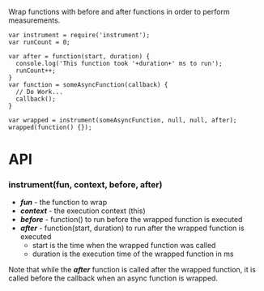 Wrap functions with before and after functions in order to perform measurements. 

    var instrument = require('instrument');
    var runCount = 0;

    var after = function(start, duration) {
      console.log('This function took '+duration+' ms to run');
      runCount++;
    }
    var function = someAsyncFunction(callback) {
      // Do Work...
      callback();
    }

    var wrapped = instrument(someAsyncFunction, null, null, after);
    wrapped(function() {});

# API
### instrument(fun, context, before, after)

  * ***fun*** - the function to wrap
  * ***context*** - the execution context (this)
  * ***before*** - function() to run before the wrapped function is executed
  * ***after*** - function(start, duration) to run after the wrapped function is executed
    * start is the time when the wrapped function was called
    * duration is the execution time of the wrapped function in ms

Note that while the ***after*** function is called after the wrapped function, it is called before the callback when an async function is wrapped.
